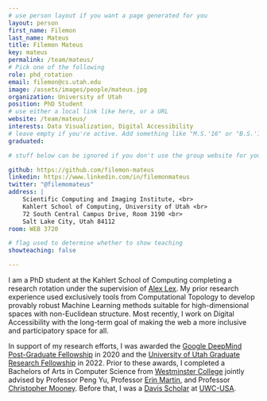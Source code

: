 ```yaml
---
# use person layout if you want a page generated for you
layout: person
first_name: Filemon
last_name: Mateus
title: Filemon Mateus
key: mateus
permalink: /team/mateus/
# Pick one of the following
role: phd_rotation
email: filemon@cs.utah.edu
image: /assets/images/people/mateus.jpg
organization: University of Utah
position: PhD Student
# use either a local link like here, or a URL
website: /team/mateus/
interests: Data Visualization, Digital Accessibility
# leave empty if you're active. Add something like "M.S.'16" or "B.S.'17" if you got a degree while at VDL. Add "N" if you left VDS before you got a degree.
graduated: 

# stuff below can be ignored if you don't use the group website for your private website

github: https://github.com/filemon-mateus
linkedin: https://www.linkedin.com/in/filemonmateus
twitter: "@filemomateus"
address: |
    Scientific Computing and Imaging Institute, <br>
    Kahlert School of Computing, University of Utah <br>
    72 South Central Campus Drive, Room 3190 <br>
    Salt Lake City, Utah 84112
room: WEB 3720

# flag used to determine whether to show teaching
showteaching: false

---
```

I am a PhD student at the Kahlert School of Computing completing a research rotation
under the supervision of [Alex Lex](https://vdl.sci.utah.edu/team/lex/). My prior
research experience used exclusively tools from Computational Topology to develop
provably robust Machine Learning methods suitable for high-dimensional spaces with
non-Euclidean structure. Most recently, I work on Digital Accessibility with the
long-term goal of making the web a more inclusive and participatory space for all.

In support of my research efforts, I was awarded the [Google DeepMind Post-Graduate
Fellowship](https://www.deepmind.com/scholarships) in 2020 and the [University of Utah
Graduate Research Fellowship](https://gradschool.utah.edu/funding/fellowships-scholarships-awards/grad-school-administered/graduate-research-fellowship.php)
in 2022. Prior to these awards, I completed a Bachelors of Arts in Computer Science from
[Westminster College](https://wcmo.edu) jointly advised by Professor Peng Yu, Professor
[Erin Martin](https://www.lindenwood.edu/about/directories/faculty-staff-directory/details/emartin/),
and Professor [Christopher Mooney](https://sites.google.com/site/chrismooneymath/).
Before that, I was a [Davis Scholar](https://www.davisuwcscholars.org/) at [UWC-USA](https://www.uwc-usa.org/).
